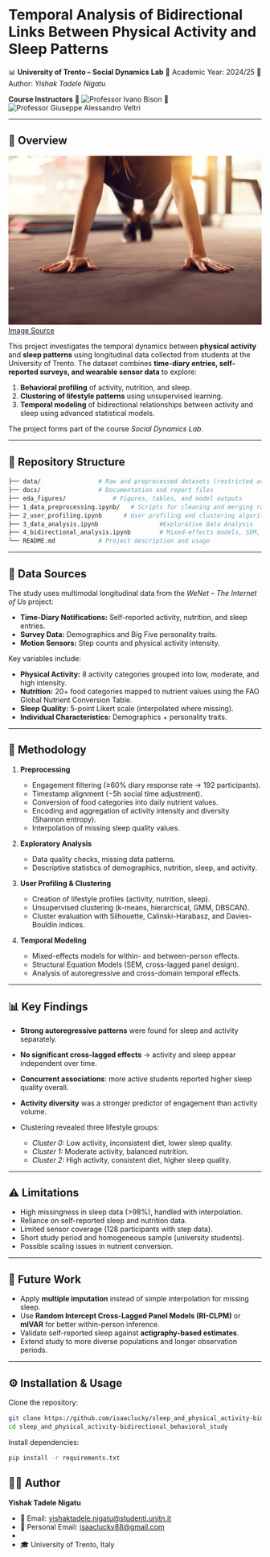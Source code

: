 
# Temporal Analysis of Bidirectional Links Between Physical Activity and Sleep Patterns

📊 **University of Trento – Social Dynamics Lab**
📅 Academic Year: 2024/25
👤 Author: *Yishak Tadele Nigatu*


**Course Instructors**
👤 ![Professor Ivano Bison](https://www.linkedin.com/in/ivano-bison-75b7b926a/)
👤 ![Professor Giuseppe Alessandro Veltri](https://www.giuseppeveltri.eu/)

---

## 📌 Overview

![Physical Activity and Sleep](eda_figures/pa.jpg)  
[Image Source](https://www.sleepfoundation.org/physical-activity)

This project investigates the temporal dynamics between **physical activity** and **sleep patterns** using longitudinal data collected from students at the University of Trento. The dataset combines **time-diary entries, self-reported surveys, and wearable sensor data** to explore:

1. **Behavioral profiling** of activity, nutrition, and sleep.
2. **Clustering of lifestyle patterns** using unsupervised learning.
3. **Temporal modeling** of bidirectional relationships between activity and sleep using advanced statistical models.

The project forms part of the course *Social Dynamics Lab*.

---

## 📂 Repository Structure

```bash
├── data/                # Raw and preprocessed datasets (restricted access)
├── docs/                # Documentation and report files
├── eda_figures/             # Figures, tables, and model outputs
├── 1_data_preprocessing.ipynb/   # Scripts for cleaning and merging raw data
├── 2_user_profiling.ipynb      # User profiling and clustering algorithms
├── 3_data_analysis.ipynb                 #Explorative Data Analysis
├── 4_bidirectional_analysis.ipynb        # Mixed-effects models, SEM, and time-series analysis
└── README.md            # Project description and usage
```

---

## 🧰 Data Sources

The study uses multimodal longitudinal data from the *WeNet – The Internet of Us* project:

* **Time-Diary Notifications:** Self-reported activity, nutrition, and sleep entries.
* **Survey Data:** Demographics and Big Five personality traits.
* **Motion Sensors:** Step counts and physical activity intensity.

Key variables include:

* **Physical Activity:** 8 activity categories grouped into low, moderate, and high intensity.
* **Nutrition:** 20+ food categories mapped to nutrient values using the FAO Global Nutrient Conversion Table.
* **Sleep Quality:** 5-point Likert scale (interpolated where missing).
* **Individual Characteristics:** Demographics + personality traits.

---

## 🔄 Methodology

1. **Preprocessing**

   * Engagement filtering (≥60% diary response rate → 192 participants).
   * Timestamp alignment (−5h social time adjustment).
   * Conversion of food categories into daily nutrient values.
   * Encoding and aggregation of activity intensity and diversity (Shannon entropy).
   * Interpolation of missing sleep quality values.

2. **Exploratory Analysis**

   * Data quality checks, missing data patterns.
   * Descriptive statistics of demographics, nutrition, sleep, and activity.

3. **User Profiling & Clustering**

   * Creation of lifestyle profiles (activity, nutrition, sleep).
   * Unsupervised clustering (k-means, hierarchical, GMM, DBSCAN).
   * Cluster evaluation with Silhouette, Calinski-Harabasz, and Davies-Bouldin indices.

4. **Temporal Modeling**

   * Mixed-effects models for within- and between-person effects.
   * Structural Equation Models (SEM, cross-lagged panel design).
   * Analysis of autoregressive and cross-domain temporal effects.

---

## 📊 Key Findings

* **Strong autoregressive patterns** were found for sleep and activity separately.
* **No significant cross-lagged effects** → activity and sleep appear independent over time.
* **Concurrent associations**: more active students reported higher sleep quality overall.
* **Activity diversity** was a stronger predictor of engagement than activity volume.
* Clustering revealed three lifestyle groups:

  * *Cluster 0:* Low activity, inconsistent diet, lower sleep quality.
  * *Cluster 1:* Moderate activity, balanced nutrition.
  * *Cluster 2:* High activity, consistent diet, higher sleep quality.

---

## ⚠️ Limitations

* High missingness in sleep data (>98%), handled with interpolation.
* Reliance on self-reported sleep and nutrition data.
* Limited sensor coverage (128 participants with step data).
* Short study period and homogeneous sample (university students).
* Possible scaling issues in nutrient conversion.

---

## 🚀 Future Work

* Apply **multiple imputation** instead of simple interpolation for missing sleep.
* Use **Random Intercept Cross-Lagged Panel Models (RI-CLPM)** or **mlVAR** for better within-person inference.
* Validate self-reported sleep against **actigraphy-based estimates**.
* Extend study to more diverse populations and longer observation periods.

---

## ⚙️ Installation & Usage

Clone the repository:

```bash
git clone https://github.com/isaaclucky/sleep_and_physical_activity-bidirectional_behavioral_study.git
cd sleep_and_physical_activity-bidirectional_behavioral_study
```

Install dependencies:

```bash
pip install -r requirements.txt
```


## 👨‍💻 Author

**Yishak Tadele Nigatu**

* 📧 Email: [yishaktadele.nigatu@studenti.unitn.it](mailto:yishaktadele.nigatu@studenti.unitn.it)
* 📧 Personal Email: [isaaclucky88@gmail.com](mailto:isaaclucky88@gmail.com)
* 
* 🎓 University of Trento, Italy


